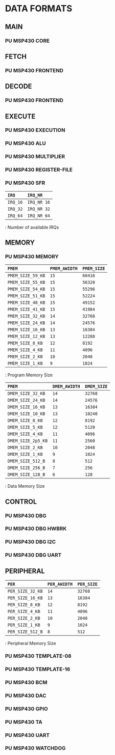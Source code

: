 # DATA FORMATS

## MAIN

### PU MSP430 CORE

## FETCH

### PU MSP430 FRONTEND

## DECODE

### PU MSP430 FRONTEND

## EXECUTE

### PU MSP430 EXECUTION
### PU MSP430 ALU
### PU MSP430 MULTIPLIER
### PU MSP430 REGISTER-FILE
### PU MSP430 SFR

| `IRQ`   | `IRQ_NR`    |
| :------ | :---------- |
| `IRQ_16`| `IRQ_NR 16` |
| `IRQ_32`| `IRQ_NR 32` |
| `IRQ_64`| `IRQ_NR 64` |
: Number of available IRQs

## MEMORY

### PU MSP430 MEMORY

| `PMEM`            | `PMEM_AWIDTH` | `PMEM_SIZE` |
| :---------------- | :------------ | :---------- |
| `PMEM_SIZE_59_KB` | `15`          | `60416`     |
| `PMEM_SIZE_55_KB` | `15`          | `56320`     |
| `PMEM_SIZE_54_KB` | `15`          | `55296`     |
| `PMEM_SIZE_51_KB` | `15`          | `52224`     |
| `PMEM_SIZE_48_KB` | `15`          | `49152`     |
| `PMEM_SIZE_41_KB` | `15`          | `41984`     |
| `PMEM_SIZE_32_KB` | `14`          | `32768`     |
| `PMEM_SIZE_24_KB` | `14`          | `24576`     |
| `PMEM_SIZE_16_KB` | `13`          | `16384`     |
| `PMEM_SIZE_12_KB` | `13`          | `12288`     |
| `PMEM_SIZE_8_KB`  | `12`          | `8192`      |
| `PMEM_SIZE_4_KB`  | `11`          | `4096`      |
| `PMEM_SIZE_2_KB`  | `10`          | `2048`      |
| `PMEM_SIZE_1_KB`  | `9`           | `1024`      |
: Program Memory Size

| `PMEM`             | `DMEM_AWIDTH` | `DMEM_SIZE` |
| :----------------- | :------------ | :---------- |
| `DMEM_SIZE_32_KB`  | `14`          | `32768`     |
| `DMEM_SIZE_24_KB`  | `14`          | `24576`     |
| `DMEM_SIZE_16_KB`  | `13`          | `16384`     |
| `DMEM_SIZE_10_KB`  | `13`          | `10240`     |
| `DMEM_SIZE_8_KB`   | `12`          | `8192`      |
| `DMEM_SIZE_5_KB`   | `12`          | `5120`      |
| `DMEM_SIZE_4_KB`   | `11`          | `4096`      |
| `DMEM_SIZE_2p5_KB` | `11`          | `2560`      |
| `DMEM_SIZE_2_KB`   | `10`          | `2048`      |
| `DMEM_SIZE_1_KB`   |  `9`          | `1024`      |
| `DMEM_SIZE_512_B`  |  `8`          | `512`       |
| `DMEM_SIZE_256_B`  |  `7`          | `256`       |
| `DMEM_SIZE_128_B`  |  `6`          | `128`       |
: Data Memory Size

## CONTROL

### PU MSP430 DBG

### PU MSP430 DBG HWBRK
### PU MSP430 DBG I2C
### PU MSP430 DBG UART

## PERIPHERAL

| `PER`            | `PER_AWIDTH` | `PER_SIZE` |
| :--------------- | :----------- | :--------- |
| `PER_SIZE_32_KB` |  `14`        | `32768`    |
| `PER_SIZE_16_KB` |  `13`        | `16384`    |
| `PER_SIZE_8_KB`  |  `12`        | `8192`     |
| `PER_SIZE_4_KB`  |  `11`        | `4096`     |
| `PER_SIZE_2_KB`  |  `10`        | `2048`     |
| `PER_SIZE_1_KB`  |  `9`         | `1024`     |
| `PER_SIZE_512_B` |  `8`         | `512`      |
: Peripheral Memory Size

### PU MSP430 TEMPLATE-08
### PU MSP430 TEMPLATE-16
### PU MSP430 BCM
### PU MSP430 DAC
### PU MSP430 GPIO
### PU MSP430 TA
### PU MSP430 UART
### PU MSP430 WATCHDOG
